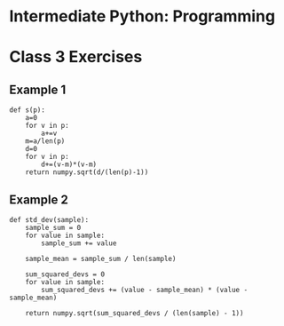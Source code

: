 # Intermediate Python: Programming
# Class 3 Exercises

## Example 1
```
def s(p):
    a=0
    for v in p:
        a+=v
    m=a/len(p)
    d=0
    for v in p:
        d+=(v-m)*(v-m)
    return numpy.sqrt(d/(len(p)-1))
```

## Example 2
```
def std_dev(sample):
    sample_sum = 0
    for value in sample:
        sample_sum += value

    sample_mean = sample_sum / len(sample)

    sum_squared_devs = 0
    for value in sample:
        sum_squared_devs += (value - sample_mean) * (value - sample_mean)

    return numpy.sqrt(sum_squared_devs / (len(sample) - 1))
```
